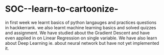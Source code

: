 # SOC--learn-to-cartoonize-
in first week we learnt basics of python langauges and practices questions in hackkerrank.
we also learnt machine learning basics and solved quizzes and assignment.
We have studied about the Gradient Descent and have even applied in on Linear Regression on single variable.
We have also learn about Deep Learning ie. about neural network but have not yet implemented it.   
